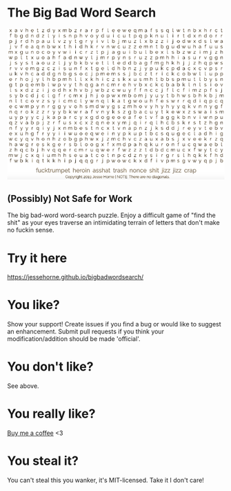 The Big Bad Word Search
=======================

![screenshit](screenshot.png)

## (Possibly) Not Safe for Work

The big bad-word word-search puzzle. Enjoy a difficult game of "find the shit" as your eyes traverse an intimidating terrain of letters that don't make no fuckin sense.

# Try it here

https://jessehorne.github.io/bigbadwordsearch/

# You like?

Show your support! Create issues if you find a bug or would like to suggest an enhancement. Submit pull requests if you think your modification/addition should be made 'official'.

# You don't like?

See above.

# You really like?

[Buy me a coffee](buymeacoff.ee/sY6gmcx) <3

# You steal it?

You can't steal this you wanker, it's MIT-licensed. Take it I don't care!
